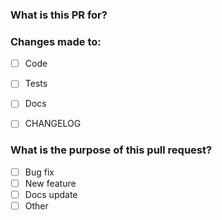 ### What is this PR for?



### Changes made to:
- [ ] Code
- [ ] Tests
- [ ] Docs
- [ ] CHANGELOG


### What is the purpose of this pull request?
- [ ] Bug fix
- [ ] New feature
- [ ] Docs update
- [ ] Other
